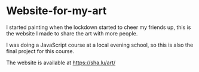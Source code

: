 # Website-for-my-art

I started painting when the lockdown started to cheer my friends up, this is the website I made to share the art with more people.

I was doing a JavaScript course at a local evening school, so this is also the final project for this course.

The website is available at https://sha.lu/art/
